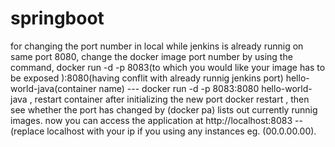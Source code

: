 # springboot
for changing the port number in local while jenkins is already runnig on same port 8080, change the docker image port number by using the command, docker run -d -p 8083(to which you would like your image has to be exposed ):8080(having conflit with already runnig jenkins port) hello-world-java(container name) ---   docker run -d -p 8083:8080 hello-world-java  , restart container after initializing the new port docker restart <container ID>  , then see whether the port has changed by (docker pa) lists out currently runnig images. now you can access the application at http://localhost:8083 -- (replace localhost with your ip if you using any instances eg. (00.0.00.00).
